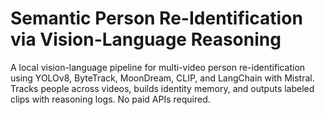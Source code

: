 # Semantic Person Re-Identification via Vision-Language Reasoning
A local vision-language pipeline for multi-video person re-identification using YOLOv8, ByteTrack, MoonDream, CLIP, and LangChain with Mistral. Tracks people across videos, builds identity memory, and outputs labeled clips with reasoning logs. No paid APIs required.
